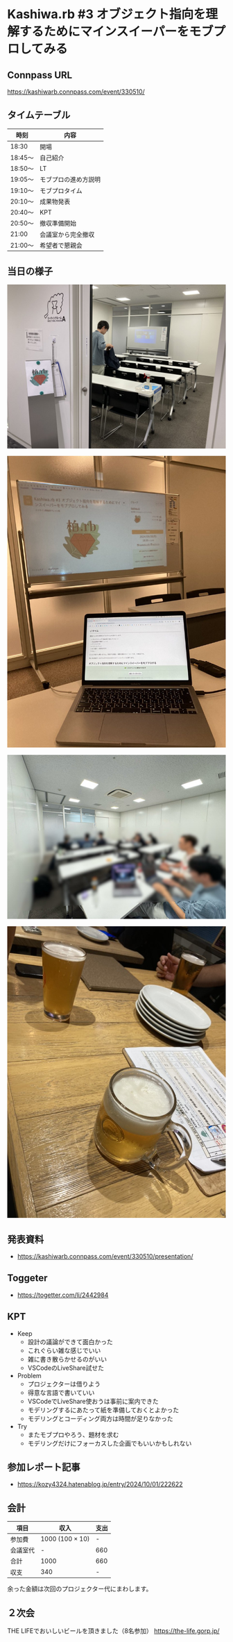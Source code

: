 # Kashiwa.rb #3 オブジェクト指向を理解するためにマインスイーパーをモブプロしてみる

## Connpass URL

https://kashiwarb.connpass.com/event/330510/

## タイムテーブル

| 時刻 | 内容 |
| --- | --- |
| 18:30 | 開場 |
| 18:45〜 | 自己紹介 |
| 18:50〜 | LT |
| 19:05〜 | モブプロの進め方説明 |
| 19:10〜 | モブプロタイム |
| 20:10〜 | 成果物発表 |
| 20:40〜 | KPT |
| 20:50〜 | 撤収準備開始 |
| 21:00 | 会議室から完全撤収 |
| 21:00〜 | 希望者で懇親会 |


## 当日の様子

![](./photos/2024-09-30_001.jpg)

![](./photos/2024-09-30_002.jpg)

![](./photos/2024-09-30_003.jpg)

![](./photos/2024-09-30_004.jpg)

## 発表資料

- https://kashiwarb.connpass.com/event/330510/presentation/

## Toggeter

- https://togetter.com/li/2442984

## KPT

- Keep
  - 設計の議論ができて面白かった
  - これぐらい雑な感じでいい
  - 雑に書き散らかせるのがいい
  - VSCodeのLiveShare試せた
- Problem
  - プロジェクターは借りよう
  - 得意な言語で書いていい
  - VSCodeでLiveShare使おうは事前に案内できた
  - モデリングするにあたって紙を準備しておくとよかった
  - モデリングとコーディング両方は時間が足りなかった
- Try
  - またモブプロやろう、題材を求む
  - モデリングだけにフォーカスした企画でもいいかもしれない

## 参加レポート記事

- https://kozy4324.hatenablog.jp/entry/2024/10/01/222622

## 会計

| 項目 | 収入 | 支出 |
| --- | --- | --- |
| 参加費 | 1000 (100 × 10) | - |
| 会議室代 | - | 660 |
| 合計 | 1000 | 660 |
| 収支 | 340 | - |

余った金額は次回のプロジェクター代にまわします。

## ２次会

THE LIFEでおいしいビールを頂きました（8名参加）
https://the-life.gorp.jp/
